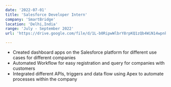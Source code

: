 ```yaml
---
date: '2022-07-01'
title: 'Salesforce Developer Intern'
company: 'SmartBridge'
location: 'Delhi,India'
range: 'July - September 2022'
url: 'https://drive.google.com/file/d/1L-b0RipwWlbrY8rpKQ1zQb4WiN14wpnk/view?usp=sharing/'

---
```

- Created dashboard apps on the Salesforce platform for different use cases for different companies
- Automated Workflow for easy registration and query for companies with customers
- Integrated different APIs, triggers and data flow using Apex to automate processes within the company
